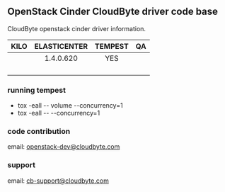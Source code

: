 ## OpenStack Cinder CloudByte driver code base

CloudByte openstack cinder driver information.


|   KILO    |   ELASTICENTER  | TEMPEST |  QA  |
| :-------: | :-------------: | :-----: | :---:|
|           |    1.4.0.620    |   YES   |      |
|           |                 |         |      |
|           |                 |         |      |
|           |                 |         |      |
|           |                 |         |      |


### running tempest
- tox -eall -- volume --concurrency=1
- tox -eall -- <tempest-test> --concurrency=1

### code contribution 
email: openstack-dev@cloudbyte.com

### support
email: cb-support@cloudbyte.com
